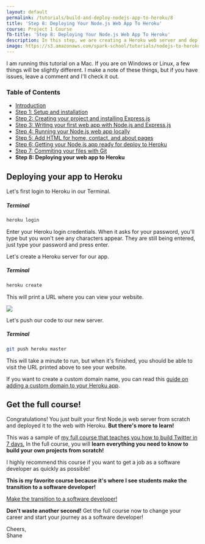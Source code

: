 ```yaml
---
layout: default
permalink: /tutorials/build-and-deploy-nodejs-app-to-heroku/8
title: 'Step 8: Deploying Your Node.js Web App To Heroku'
course: Project 1 Course
fb-title: 'Step 8: Deploying Your Node.js Web App To Heroku'
description: In this step, we are creating a Heroku web server and deploying our Node.js web app to Heroku.
image: https://s3.amazonaws.com/spark-school/tutorials/nodejs-to-heroku/coding-on-a-laptop.jpg
---
```


<p class="info">
I am running this tutorial on a Mac.  If you are on Windows or Linux, a few things will be slightly different.  I make a note of these things, but if you have issues, leave a comment and I'll check it out.
</p>

### Table of Contents
- [Introduction](/tutorials/build-and-deploy-nodejs-app-to-heroku/intro)
- [Step 1: Setup and installation](/tutorials/build-and-deploy-nodejs-app-to-heroku/1)
- [Step 2: Creating your project and installing Express.js](/tutorials/build-and-deploy-nodejs-app-to-heroku/2)
- [Step 3: Writing your first web app with Node.js and Express.js](/tutorials/build-and-deploy-nodejs-app-to-heroku/3)
- [Step 4: Running your Node.js web app locally](/tutorials/build-and-deploy-nodejs-app-to-heroku/4)
- [Step 5: Add HTML for home, contact, and about pages](/tutorials/build-and-deploy-nodejs-app-to-heroku/5)
- [Step 6: Getting your Node.js app ready for deploy to Heroku](/tutorials/build-and-deploy-nodejs-app-to-heroku/6)
- [Step 7: Commiting your files with Git](/tutorials/build-and-deploy-nodejs-app-to-heroku/7)
- **Step 8: Deploying your web app to Heroku**

## Deploying your app to Heroku

Let's first login to Heroku in our Terminal.

##### Terminal
```bash
heroku login
```

Enter your Heroku login credentials.  When it asks for your password, you'll type but you won't see any characters appear.  They are still being entered, just type your password and press enter.

Let's create a Heroku server for our app.

##### Terminal
```bash
heroku create
```

This will print a URL where you can view your website.

![](https://s3.amazonaws.com/spark-school/tutorials/nodejs-to-heroku/heroku-create-url.png)

Let's push our code to our new server.

##### Terminal
```bash
git push heroku master
```

This will take a minute to run, but when it's finished, you should be able to visit the URL printed above to see your website.

If you want to create a custom domain name, you can read this [guide on adding a custom domain to your Heroku app](https://devcenter.heroku.com/articles/custom-domains).

## Get the full course!

Congratulations!  You just built your first Node.js web server from scratch and deployed it to the web with Heroku. **But there's more to learn!**

This was a sample of [my full course that teaches you how to build Twitter in 7 days.](https://trysparkschool.com/twitter-clone-course?utm_source=beginner_tutorial&utm_campaign=twitter_clone&utm_medium=link&utm_content=end) In the full course, you will **learn everything you need to know to build your own projects from scratch!**

I highly recommend this course if you want to get a job as a software developer as quickly as possible!

**This is my favorite course because it's where I see students make the transition to a software developer!**

<div class='content-upgrade'>
    <a class='button' href='https://trysparkschool.com/twitter-clone-course?utm_source=beginner_tutorial&utm_campaign=twitter_clone&utm_medium=button&utm_content=end'>Make the transition to a software developer!</a>
</div>

**Don't waste another second!** Get the full course now to change your career and start your journey as a software developer!

Cheers,<br>
Shane
